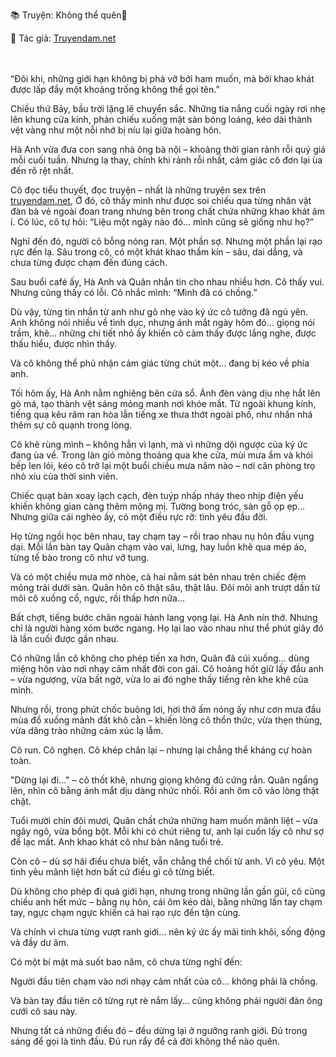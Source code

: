 📚 Truyện: Không thể quên🔞 
<br>
<p>📖 Tác giả: <a href="https://truyendam.net" target="_blank" title="Truyện sex người lớn, truyện 18+ tại Truyendam.net">Truyendam.net</a></p>
<br></br>
“Đôi khi, những giới hạn không bị phá vỡ bởi ham muốn, mà bởi khao khát được lấp đầy một khoảng trống không thể gọi tên.”

Chiều thứ Bảy, bầu trời lặng lẽ chuyển sắc. Những tia nắng cuối ngày rơi nhẹ lên khung cửa kính, phản chiếu xuống mặt sàn bóng loáng, kéo dài thành vệt vàng như một nỗi nhớ bị níu lại giữa hoàng hôn.

Hà Anh vừa đưa con sang nhà ông bà nội – khoảng thời gian rảnh rỗi quý giá mỗi cuối tuần. Nhưng lạ thay, chính khi rảnh rỗi nhất, cảm giác cô đơn lại ùa đến rõ rệt nhất.

Cô đọc tiểu thuyết, đọc truyện – nhất là những truyện sex trên [truyendam.net](https://truyendam.net), Ở đó, cô thấy mình như được soi chiếu qua từng nhân vật đàn bà vẻ ngoài đoan trang nhưng bên trong chất chứa những khao khát âm ỉ. Có lúc, cô tự hỏi: “Liệu một ngày nào đó… mình cũng sẽ giống như họ?”

Nghĩ đến đó, người cô bỗng nóng ran. Một phần sợ. Nhưng một phần lại rạo rực đến lạ. Sâu trong cô, có một khát khao thầm kín – sâu, dai dẳng, và chưa từng được chạm đến đúng cách.

Sau buổi café ấy, Hà Anh và Quân nhắn tin cho nhau nhiều hơn. Cô thấy vui. Nhưng cũng thấy có lỗi. Cô nhắc mình: “Mình đã có chồng.”

Dù vậy, từng tin nhắn từ anh như gõ nhẹ vào ký ức cô tưởng đã ngủ yên. Anh không nói nhiều về tình dục, nhưng ánh mắt ngày hôm đó… giọng nói trầm, khẽ… những chi tiết nhỏ ấy khiến cô cảm thấy được lắng nghe, được thấu hiểu, được nhìn thấy.

Và cô không thể phủ nhận cảm giác từng chút một… đang bị kéo về phía anh.

Tối hôm ấy, Hà Anh nằm nghiêng bên cửa sổ. Ánh đèn vàng dịu nhẹ hắt lên gò má, tạo thành vệt sáng mỏng manh nơi khóe mắt. Từ ngoài khung kính, tiếng quạ kêu râm ran hòa lẫn tiếng xe thưa thớt ngoài phố, như nhấn nhá thêm sự cô quạnh trong lòng.

Cô khẽ rùng mình – không hẳn vì lạnh, mà vì những dội ngược của ký ức đang ùa về. Trong làn gió mỏng thoảng qua khe cửa, mùi mưa ẩm và khói bếp len lỏi, kéo cô trở lại một buổi chiều mưa năm nào – nơi căn phòng trọ nhỏ xíu của thời sinh viên.

Chiếc quạt bàn xoay lạch cạch, đèn tuýp nhấp nháy theo nhịp điện yếu khiến không gian càng thêm mộng mị. Tường bong tróc, sàn gỗ ọp ẹp… Nhưng giữa cái nghèo ấy, có một điều rực rỡ: tình yêu đầu đời.

Họ từng ngồi học bên nhau, tay chạm tay – rồi trao nhau nụ hôn đầu vụng dại. Mỗi lần bàn tay Quân chạm vào vai, lưng, hay luồn khẽ qua mép áo, từng tế bào trong cô như vỡ tung.

Và có một chiều mưa mờ nhòe, cả hai nằm sát bên nhau trên chiếc đệm mỏng trải dưới sàn. Quân hôn cô thật sâu, thật lâu. Đôi môi anh trượt dần từ môi cô xuống cổ, ngực, rồi thấp hơn nữa…

Bất chợt, tiếng bước chân ngoài hành lang vọng lại. Hà Anh nín thở. Nhưng chỉ là người hàng xóm bước ngang. Họ lại lao vào nhau như thể phút giây đó là lần cuối được gần nhau.

Có những lần cô không cho phép tiến xa hơn, Quân đã cúi xuống… dùng miệng hôn vào nơi nhạy cảm nhất đời con gái. Cô hoảng hốt giữ lấy đầu anh – vừa ngượng, vừa bất ngờ, vừa lo ai đó nghe thấy tiếng rên khe khẽ của mình.

Nhưng rồi, trong phút chốc buông lơi, hơi thở ấm nóng ấy như cơn mưa đầu mùa đổ xuống mảnh đất khô cằn – khiến lòng cô thổn thức, vừa thẹn thùng, vừa dâng trào những cảm xúc lạ lẫm.

Cô run. Cô nghẹn. Cô khép chân lại – nhưng lại chẳng thể kháng cự hoàn toàn.

"Dừng lại đi..." – cô thốt khẽ, nhưng giọng không đủ cứng rắn. Quân ngẩng lên, nhìn cô bằng ánh mắt dịu dàng nhức nhối. Rồi anh ôm cô vào lòng thật chặt.

Tuổi mười chín đôi mươi, Quân chất chứa những ham muốn mãnh liệt – vừa ngây ngô, vừa bồng bột. Mỗi khi có chút riêng tư, anh lại cuốn lấy cô như sợ để lạc mất. Anh khao khát cô như bản năng tuổi trẻ.

Còn cô – dù sợ hãi điều chưa biết, vẫn chẳng thể chối từ anh. Vì cô yêu. Một tình yêu mãnh liệt hơn bất cứ điều gì cô từng biết.

Dù không cho phép đi quá giới hạn, nhưng trong những lần gần gũi, cô cũng chiều anh hết mức – bằng nụ hôn, cái ôm kéo dài, bằng những lần tay chạm tay, ngực chạm ngực khiến cả hai rạo rực đến tận cùng.

Và chính vì chưa từng vượt ranh giới… nên ký ức ấy mãi tinh khôi, sống động và đầy dư âm.

Có một bí mật mà suốt bao năm, cô chưa từng nghĩ đến:

Người đầu tiên chạm vào nơi nhạy cảm nhất của cô… không phải là chồng.

Và bàn tay đầu tiên cô từng rụt rè nắm lấy… cũng không phải người đàn ông cưới cô sau này.

Nhưng tất cả những điều đó – đều dừng lại ở ngưỡng ranh giới. Đủ trong sáng để gọi là tình đầu. Đủ run rẩy để cả đời không thể nào quên.
